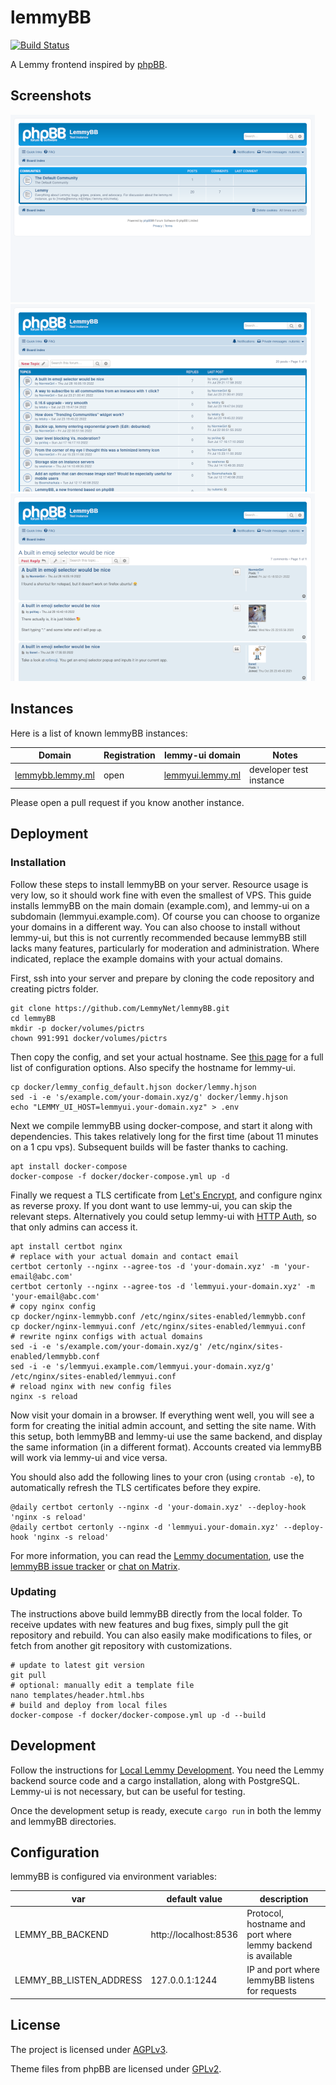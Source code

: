 # lemmyBB
[![Build Status](https://cloud.drone.io/api/badges/LemmyNet/activitypub-federation-rust/status.svg)](https://cloud.drone.io/Nutomic/lemmyBB)

A Lemmy frontend inspired by [phpBB](https://www.phpbb.com/).

## Screenshots

![](./screenshots/lemmybb_1.png)
![](./screenshots/lemmybb_2.png)
![](./screenshots/lemmybb_3.png)

## Instances

Here is a list of known lemmyBB instances:

| Domain                                        | Registration | lemmy-ui domain                               | Notes                   |
|-----------------------------------------------|--------------|-----------------------------------------------|-------------------------|
| [lemmybb.lemmy.ml](https://lemmybb.lemmy.ml/) | open         | [lemmyui.lemmy.ml](https://lemmyui.lemmy.ml/) | developer test instance |

Please open a pull request if you know another instance.

## Deployment

### Installation

Follow these steps to install lemmyBB on your server. Resource usage is very low, so it should work fine with even the smallest of VPS. This guide installs lemmyBB on the main domain (example.com), and lemmy-ui on a subdomain (lemmyui.example.com). Of course you can choose to organize your domains in a different way. You can also choose to install without lemmy-ui, but this is not currently recommended because lemmyBB still lacks many features, particularly for moderation and administration. Where indicated, replace the example domains with your actual domains.

First, ssh into your server and prepare by cloning the code repository and creating pictrs folder.
```
git clone https://github.com/LemmyNet/lemmyBB.git
cd lemmyBB
mkdir -p docker/volumes/pictrs
chown 991:991 docker/volumes/pictrs
```

Then copy the config, and set your actual hostname. See [this page](https://join-lemmy.org/docs/en/administration/configuration.html) for a full list of configuration options. Also specify the hostname for lemmy-ui.
```
cp docker/lemmy_config_default.hjson docker/lemmy.hjson
sed -i -e 's/example.com/your-domain.xyz/g' docker/lemmy.hjson
echo "LEMMY_UI_HOST=lemmyui.your-domain.xyz" > .env
```

Next we compile lemmyBB using docker-compose, and start it along with dependencies. This takes relatively long for the first time (about 11 minutes on a 1 cpu vps). Subsequent builds will be faster thanks to caching.

```
apt install docker-compose
docker-compose -f docker/docker-compose.yml up -d
```

Finally we request a TLS certificate from [Let's Encrypt](https://letsencrypt.org/), and configure nginx as reverse proxy. If you dont want to use lemmy-ui, you can skip the relevant steps. Alternatively you could setup lemmy-ui with [HTTP Auth](https://docs.nginx.com/nginx/admin-guide/security-controls/configuring-http-basic-authentication/), so that only admins can access it.

```
apt install certbot nginx
# replace with your actual domain and contact email
certbot certonly --nginx --agree-tos -d 'your-domain.xyz' -m 'your-email@abc.com'
certbot certonly --nginx --agree-tos -d 'lemmyui.your-domain.xyz' -m 'your-email@abc.com'
# copy nginx config
cp docker/nginx-lemmybb.conf /etc/nginx/sites-enabled/lemmybb.conf
cp docker/nginx-lemmyui.conf /etc/nginx/sites-enabled/lemmyui.conf
# rewrite nginx configs with actual domains
sed -i -e 's/example.com/your-domain.xyz/g' /etc/nginx/sites-enabled/lemmybb.conf
sed -i -e 's/lemmyui.example.com/lemmyui.your-domain.xyz/g' /etc/nginx/sites-enabled/lemmyui.conf
# reload nginx with new config files
nginx -s reload
```

Now visit your domain in a browser. If everything went well, you will see a form for creating the initial admin account, and setting the site name. With this setup, both lemmyBB and lemmy-ui use the same backend, and display the same information (in a different format). Accounts created via lemmyBB will work via lemmy-ui and vice versa.

You should also add the following lines to your cron (using `crontab -e`), to automatically refresh the TLS certificates before they expire.

```
@daily certbot certonly --nginx -d 'your-domain.xyz' --deploy-hook 'nginx -s reload'
@daily certbot certonly --nginx -d 'lemmyui.your-domain.xyz' --deploy-hook 'nginx -s reload'
```

For more information, you can read the [Lemmy documentation](https://join-lemmy.org/docs/en/index.html), use the [lemmyBB issue tracker](https://github.com/LemmyNet/lemmyBB/issues) or [chat on Matrix](https://matrix.to/#/#lemmy-space:matrix.org).

### Updating

The instructions above build lemmyBB directly from the local folder. To receive updates with new features and bug fixes, simply pull the git repository and rebuild. You can also easily make modifications to files, or fetch from another git repository with customizations.

```
# update to latest git version
git pull
# optional: manually edit a template file
nano templates/header.html.hbs
# build and deploy from local files
docker-compose -f docker/docker-compose.yml up -d --build
```

## Development

Follow the instructions for [Local Lemmy Development](https://join-lemmy.org/docs/en/contributing/local_development.html). You need the Lemmy backend source code and a cargo installation, along with PostgreSQL. Lemmy-ui is not necessary, but can be useful for testing.

Once the development setup is ready, execute `cargo run` in both the lemmy and lemmyBB directories.

## Configuration

lemmyBB is configured via environment variables:

| var                     | default value         | description                                                  |
|-------------------------|-----------------------|--------------------------------------------------------------|
| LEMMY_BB_BACKEND        | http://localhost:8536 | Protocol, hostname and port where lemmy backend is available |
| LEMMY_BB_LISTEN_ADDRESS | 127.0.0.1:1244        | IP and port where lemmyBB listens for requests               |
## License

The project is licensed under [AGPLv3](LICENSE). 

Theme files from phpBB are licensed under [GPLv2](https://www.phpbb.com/downloads/license).